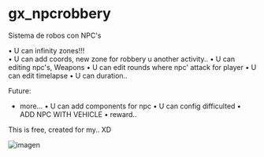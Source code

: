 # gx_npcrobbery
Sistema de robos con NPC's

• U can infinity zones!!! <br>
• U can add coords, new zone for robbery u another activity..
• U can editing npc's, Weapons
• U can edit rounds where npc' attack for player
• U can edit timelapse
• U can duration..

Future:
 - more...
• U can add components for npc
• U can config difficulted
• ADD NPC WITH VEHICLE
• reward..

This is free, created for my.. XD 
 
![imagen](https://github.com/Nestor36/gx_npcrobbery/assets/62574741/189c2b72-7ab1-4735-b690-5ccb1a4f92b5)
